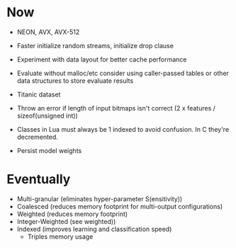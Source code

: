 # Now

- NEON, AVX, AVX-512
- Faster initialize random streams, initialize drop clause
- Experiment with data layout for better cache performance

- Evaluate without malloc/etc consider using caller-passed tables or other
  data structures to store evaluate results

- Titanic dataset

- Throw an error if length of input bitmaps isn't correct (2 x features /
  sizeof(unsigned int))
- Classes in Lua must always be 1 indexed to avoid confusion. In C they're
  decremented.
- Persist model weights

# Eventually

- Multi-granular (eliminates hyper-parameter S(ensitivity))
- Coalesced (reduces memory footprint for multi-output configurations)
- Weighted (reduces memory footprint)
- Integer-Weighted (see weighted))
- Indexed (improves learning and classification speed)
    - Triples memory usage
